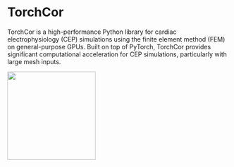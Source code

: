 # TorchCor
TorchCor is a high-performance Python library for cardiac electrophysiology (CEP) simulations using the finite element method (FEM) on general-purpose GPUs. Built on top of PyTorch, TorchCor provides significant computational acceleration for CEP simulations, particularly with large mesh inputs.



<img src="https://github.com/sagebei/torchcor/blob/main/docs/biv.png" width="200" />





